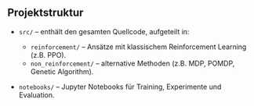 ## Projektstruktur

- `src/` – enthält den gesamten Quellcode, aufgeteilt in:
  - `reinforcement/` – Ansätze mit klassischem Reinforcement Learning (z.B. PPO).
  - `non_reinforcement/` – alternative Methoden (z.B. MDP, POMDP, Genetic Algorithm).

- `notebooks/` – Jupyter Notebooks für Training, Experimente und Evaluation.